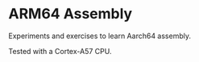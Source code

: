 # ARM64 Assembly

Experiments and exercises to learn Aarch64 assembly.

Tested with a Cortex-A57 CPU.

